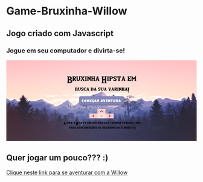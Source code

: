 # Game-Bruxinha-Willow


## Jogo criado com Javascript

### Jogue em seu computador e divirta-se!

![tela inicial]( https://github.com/adrianysouzaa/Game-Bruxinha-Willow/blob/master/telaInicial.png)



## Quer jogar um pouco??? :)

[Clique neste link para se aventurar com a Willow](https://editor.p5js.org/adrianysouzaa/present/HAB5y7FK1)
